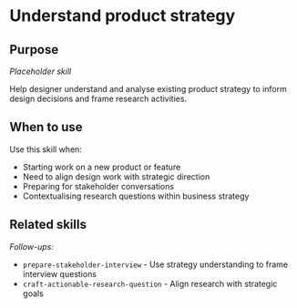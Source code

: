 # Understand product strategy

## Purpose

_Placeholder skill_

Help designer understand and analyse existing product strategy to inform design decisions and frame research activities.

## When to use

Use this skill when:
- Starting work on a new product or feature
- Need to align design work with strategic direction
- Preparing for stakeholder conversations
- Contextualising research questions within business strategy

## Related skills

_Follow-ups:_
- `prepare-stakeholder-interview` - Use strategy understanding to frame interview questions
- `craft-actionable-research-question` - Align research with strategic goals
